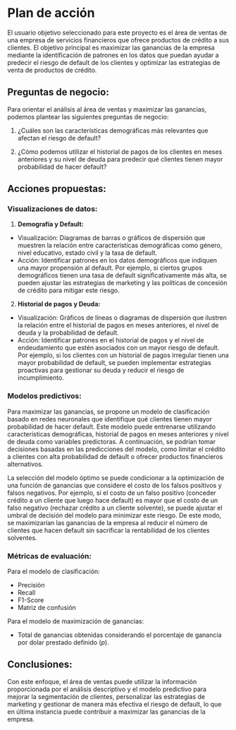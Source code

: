 # Plan de acción

El usuario objetivo seleccionado para este proyecto es el área de ventas de una empresa de servicios financieros que ofrece productos de crédito a sus clientes. El objetivo principal es maximizar las ganancias de la empresa mediante la identificación de patrones en los datos que puedan ayudar a predecir el riesgo de default de los clientes y optimizar las estrategias de venta de productos de crédito. 

## Preguntas de negocio:

Para orientar el análisis al área de ventas y maximizar las ganancias, podemos plantear las siguientes preguntas de negocio:

1. ¿Cuáles son las características demográficas más relevantes que afectan el riesgo de default?

2. ¿Cómo podemos utilizar el historial de pagos de los clientes en meses anteriores y su nivel de deuda para predecir qué clientes tienen mayor probabilidad de hacer default?

## Acciones propuestas:

### Visualizaciones de datos:

1. **Demografía y Default:**
  
  - Visualización: Diagramas de barras o gráficos de dispersión que muestren la relación entre características demográficas como género, nivel educativo, estado civil y la tasa de default.
  - Acción: Identificar patrones en los datos demográficos que indiquen una mayor propensión al default. Por ejemplo, si ciertos grupos demográficos tienen una tasa de default significativamente más alta, se pueden ajustar las estrategias de marketing y las políticas de concesión de crédito para mitigar este riesgo.

2. **Historial de pagos y Deuda:**

  - Visualización: Gráficos de líneas o diagramas de dispersión que ilustren la relación entre el historial de pagos en meses anteriores, el nivel de deuda y la probabilidad de default.
  - Acción: Identificar patrones en el historial de pagos y el nivel de endeudamiento que estén asociados con un mayor riesgo de default. Por ejemplo, si los clientes con un historial de pagos irregular tienen una mayor probabilidad de default, se pueden implementar estrategias proactivas para gestionar su deuda y reducir el riesgo de incumplimiento.

### Modelos predictivos:

Para maximizar las ganancias, se propone un modelo de clasificación basado en redes neuronales que identifique qué clientes tienen mayor probabilidad de hacer default. Este modelo puede entrenarse utilizando características demográficas, historial de pagos en meses anteriores y nivel de deuda como variables predictoras. A continuación, se podrían tomar decisiones basadas en las predicciones del modelo, como limitar el crédito a clientes con alta probabilidad de default o ofrecer productos financieros alternativos.

La selección del modelo óptimo se puede condicionar a la optimización de una función de ganancias que considere el costo de los falsos positivos y falsos negativos. Por ejemplo, si el costo de un falso positivo (conceder crédito a un cliente que luego hace default) es mayor que el costo de un falso negativo (rechazar crédito a un cliente solvente), se puede ajustar el umbral de decisión del modelo para minimizar este riesgo. De este modo, se maximizarían las ganancias de la empresa al reducir el número de clientes que hacen default sin sacrificar la rentabilidad de los clientes solventes.

### Métricas de evaluación:

Para el modelo de clasificación:
- Precisión
- Recall
- F1-Score
- Matriz de confusión

Para el modelo de maximización de ganancias:
- Total de ganancias obtenidas considerando el porcentaje de ganancia por dolar prestado definido (_p_).

## Conclusiones:

Con este enfoque, el área de ventas puede utilizar la información proporcionada por el análisis descriptivo y el modelo predictivo para mejorar la segmentación de clientes, personalizar las estrategias de marketing y gestionar de manera más efectiva el riesgo de default, lo que en última instancia puede contribuir a maximizar las ganancias de la empresa.
